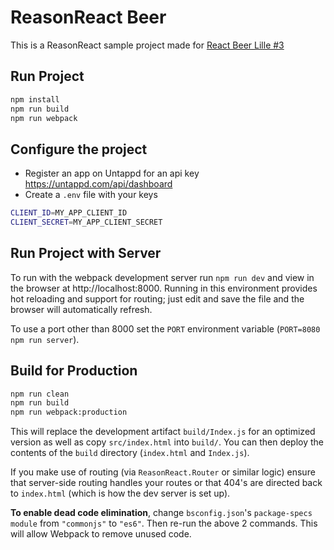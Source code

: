 # ReasonReact Beer

This is a ReasonReact sample project made for [React Beer Lille #3](https://www.meetup.com/fr-FR/ReactBeerLille/events/262028719/)

## Run Project

```sh
npm install
npm run build
npm run webpack
```

## Configure the project

- Register an app on Untappd for an api key https://untappd.com/api/dashboard
- Create a `.env` file with your keys

```sh
CLIENT_ID=MY_APP_CLIENT_ID
CLIENT_SECRET=MY_APP_CLIENT_SECRET
```

## Run Project with Server

To run with the webpack development server run `npm run dev` and view in the browser at http://localhost:8000. Running in this environment provides hot reloading and support for routing; just edit and save the file and the browser will automatically refresh.

To use a port other than 8000 set the `PORT` environment variable (`PORT=8080 npm run server`).

## Build for Production

```sh
npm run clean
npm run build
npm run webpack:production
```

This will replace the development artifact `build/Index.js` for an optimized version as well as copy `src/index.html` into `build/`. You can then deploy the contents of the `build` directory (`index.html` and `Index.js`).

If you make use of routing (via `ReasonReact.Router` or similar logic) ensure that server-side routing handles your routes or that 404's are directed back to `index.html` (which is how the dev server is set up).

**To enable dead code elimination**, change `bsconfig.json`'s `package-specs` `module` from `"commonjs"` to `"es6"`. Then re-run the above 2 commands. This will allow Webpack to remove unused code.
